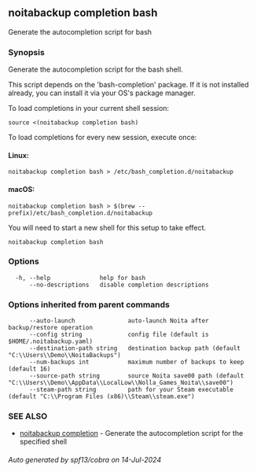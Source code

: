 ## noitabackup completion bash

Generate the autocompletion script for bash

### Synopsis

Generate the autocompletion script for the bash shell.

This script depends on the 'bash-completion' package.
If it is not installed already, you can install it via your OS's package manager.

To load completions in your current shell session:

	source <(noitabackup completion bash)

To load completions for every new session, execute once:

#### Linux:

	noitabackup completion bash > /etc/bash_completion.d/noitabackup

#### macOS:

	noitabackup completion bash > $(brew --prefix)/etc/bash_completion.d/noitabackup

You will need to start a new shell for this setup to take effect.


```
noitabackup completion bash
```

### Options

```
  -h, --help              help for bash
      --no-descriptions   disable completion descriptions
```

### Options inherited from parent commands

```
      --auto-launch               auto-launch Noita after backup/restore operation
      --config string             config file (default is $HOME/.noitabackup.yaml)
      --destination-path string   destination backup path (default "C:\\Users\\Demo\\NoitaBackups")
      --num-backups int           maximum number of backups to keep (default 16)
      --source-path string        source Noita save00 path (default "C:\\Users\\Demo\\AppData\\LocalLow\\Nolla_Games_Noita\\save00")
      --steam-path string         path for your Steam executable (default "C:\\Program Files (x86)\\Steam\\steam.exe")
```

### SEE ALSO

* [noitabackup completion](noitabackup_completion.md)	 - Generate the autocompletion script for the specified shell

###### Auto generated by spf13/cobra on 14-Jul-2024
